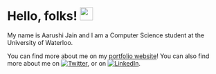 # Hello, folks! <img src="https://raw.githubusercontent.com/MartinHeinz/MartinHeinz/master/wave.gif" width="30px">
My name is Aarushi Jain and I am a Computer Science student at the University of Waterloo.
<!-- Actual text -->
You can find more about me on my <a href = "https://aarushijain29.github.io/portfolio/">portfolio website</a>!
You can also find more about me on [![Twitter][1.2]][1], or on [![LinkedIn][2.2]][2].

<!-- Icons -->

[1.2]: http://i.imgur.com/wWzX9uB.png (twitter icon without padding)
[2.2]: https://raw.githubusercontent.com/MartinHeinz/MartinHeinz/master/linkedin-3-16.png (LinkedIn icon without padding)

<!-- Links to your social media accounts -->

[1]: https://twitter.com/aarushijain07
[2]: https://www.linkedin.com/in/aarushi-jain-9a8a07195/




